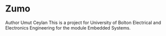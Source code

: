 # Zumo
Author Umut Ceylan
This is a project for University of Bolton Electrical and Electronics Engineering for the module Embedded Systems. 
